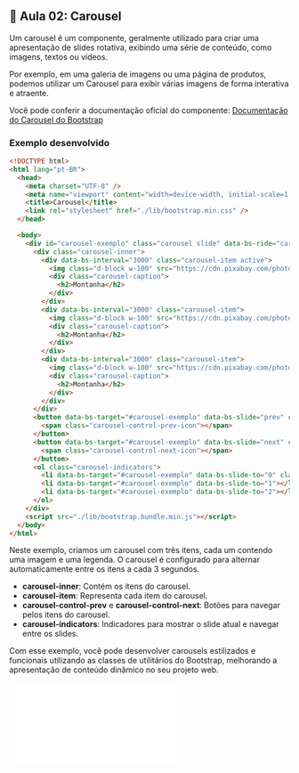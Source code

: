 ## 📝 Aula 02: Carousel

Um carousel é um componente, geralmente utilizado para criar uma apresentação de slides rotativa, exibindo uma série de conteúdo, como imagens, textos ou vídeos.

Por exemplo, em uma galeria de imagens ou uma página de produtos, podemos utilizar um Carousel para exibir várias imagens de forma interativa e atraente.

Você pode conferir a documentação oficial do componente:
[Documentação do Carousel do Bootstrap](https://getbootstrap.com/docs/5.2/components/carousel/)

### Exemplo desenvolvido

```html
<!DOCTYPE html>
<html lang="pt-BR">
  <head>
    <meta charset="UTF-8" />
    <meta name="viewport" content="width=device-width, initial-scale=1.0" />
    <title>Carousel</title>
    <link rel="stylesheet" href="./lib/bootstrap.min.css" />
  </head>

  <body>
    <div id="carousel-exemplo" class="carousel slide" data-bs-ride="carousel">
      <div class="carousel-inner">
        <div data-bs-interval="3000" class="carousel-item active">
          <img class="d-block w-100" src="https://cdn.pixabay.com/photo/2023/01/30/18/56/island-7756423_1280.jpg" alt="Montanha" />
          <div class="carousel-caption">
            <h2>Montanha</h2>
          </div>
        </div>
        <div data-bs-interval="3000" class="carousel-item">
          <img class="d-block w-100" src="https://cdn.pixabay.com/photo/2023/01/30/18/56/island-7756423_1280.jpg" alt="Montanha" />
          <div class="carousel-caption">
            <h2>Montanha</h2>
          </div>
        </div>
        <div data-bs-interval="3000" class="carousel-item">
          <img class="d-block w-100" src="https://cdn.pixabay.com/photo/2023/01/30/18/56/island-7756423_1280.jpg" alt="Montanha" />
          <div class="carousel-caption">
            <h2>Montanha</h2>
          </div>
        </div>
      </div>
      <button data-bs-target="#carousel-exemplo" data-bs-slide="prev" class="carousel-control-prev" type="button">
        <span class="carousel-control-prev-icon"></span>
      </button>
      <button data-bs-target="#carousel-exemplo" data-bs-slide="next" class="carousel-control-next" type="button">
        <span class="carousel-control-next-icon"></span>
      </button>
      <ol class="carousel-indicators">
        <li data-bs-target="#carousel-exemplo" data-bs-slide-to="0" class="active"></li>
        <li data-bs-target="#carousel-exemplo" data-bs-slide-to="1"></li>
        <li data-bs-target="#carousel-exemplo" data-bs-slide-to="2"></li>
      </ol>
    </div>
    <script src="./lib/bootstrap.bundle.min.js"></script>
  </body>
</html>
```

Neste exemplo, criamos um carousel com três itens, cada um contendo uma imagem e uma legenda. O carousel é configurado para alternar automaticamente entre os itens a cada 3 segundos.

- **carousel-inner**: Contém os itens do carousel.
- **carousel-item**: Representa cada item do carousel.
- **carousel-control-prev** e **carousel-control-next**: Botões para navegar pelos itens do carousel.
- **carousel-indicators**: Indicadores para mostrar o slide atual e navegar entre os slides.

Com esse exemplo, você pode desenvolver carousels estilizados e funcionais utilizando as classes de utilitários do Bootstrap, melhorando a apresentação de conteúdo dinâmico no seu projeto web.

![Exemplo de Carousel](./Exemplo/carousel.html)
